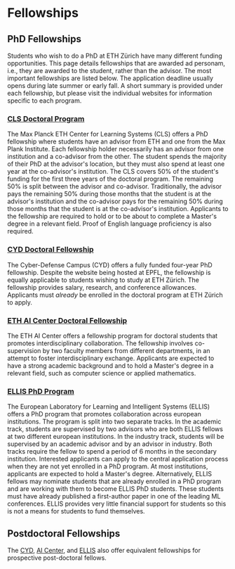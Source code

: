# Fellowships 

## PhD Fellowships

Students who wish to do a PhD at ETH Zürich have many different funding opportunities. This page details fellowships that are awarded ad personam, i.e., they are awarded to the student, rather than the advisor. The most important fellowships are listed below. The application deadline usually opens during late summer or early fall. A short summary is provided under each fellowship, but please visit the individual websites for information specific to each program.

### [CLS Doctoral Program](https://learning-systems.org/basics)

The Max Planck ETH Center for Learning Systems (CLS) offers a PhD fellowship where students have an advisor from ETH and one from the Max Plank Institute. Each fellowship holder necessarily has an advisor from one institution and a co-advisor from the other. The student spends the majority of their PhD at the advisor's location, but they must also spend at least one year at the co-advisor's institution.
The CLS covers 50% of the student's funding for the first three years of the doctoral program. The remaining 50% is split between the advisor and co-advisor. Traditionally, the advisor pays the remaining 50% during those months that the student is at the advisor's institution and the co-advisor pays for the remaining 50% during those months that the student is at the co-advisor's institution.
Applicants to the fellowship are required to hold or to be about to complete a Master's degree in a relevant field. Proof of English language proficiency is also required.


### [CYD Doctoral Fellowship](https://www.epfl.ch/research/funding/epfl-programmes/cyd/cyd-phd/)

The Cyber-Defense Campus (CYD) offers a fully funded four-year PhD fellowship. Despite the website being hosted at EPFL, the fellowship is equally applicable to students wishing to study at ETH Zürich. The fellowship provides salary, research, and conference allowances. 
Applicants must *already* be enrolled in the doctoral program at ETH Zürich to apply.

### [ETH AI Center Doctoral Fellowship](https://ai.ethz.ch/education/phd-and-postdoc-programs/phd-fellowships.html)

The ETH AI Center offers a fellowship program for doctoral students that promotes interdisciplinary collaboration. The fellowship involves co-supervision by two faculty members from different departments, in an attempt to foster interdisciplinary exchange. 
Applicants are expected to have a strong academic background and to hold a Master's degree in a relevant field, such as computer science or applied mathematics.

### [ELLIS PhD Program](https://ellis.eu/phd-postdoc)

The European Laboratory for Learning and Intelligent Systems (ELLIS) offers a PhD program that promotes collaboration across european institutions. 
The program is split into two separate tracks. In the academic track, students are supervised by two advisors who are both ELLIS fellows at two different european institutions. In the industry track, students will be supervised by an academic advisor and by an advisor in industry. Both tracks require the fellow to spend a period of 6 months in the secondary institution. 
Interested applicants can apply to the central application process when they are not yet enrolled in a PhD program. At most institutions, applicants are expected to hold a Master's degree.
Alternatively, ELLIS fellows may nominate students that are already enrolled in a PhD program and are working with them to become ELLIS PhD students. These students must have already published a first-author paper in one of the leading ML conferences.
ELLIS provides very little financial support for students so this is not a means for students to fund themselves.

## Postdoctoral Fellowships

The [CYD](https://www.epfl.ch/research/funding/epfl-programmes/cyd/cyd-postdoc/), [AI Center](https://ai.ethz.ch/education/phd-and-postdoc-programs/postdoc-fellowships.html), and [ELLIS](https://ellis.eu/phd-postdoc) also offer equivalent fellowships for prospective post-doctoral fellows.


